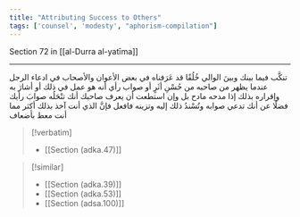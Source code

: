 ```yaml
---
title: "Attributing Success to Others"
tags: ['counsel', 'modesty', "aphorism-compilation"]
---
```


 Section 72 in [[al-Durra al-yatīma]]

---
تنكَّب فيما بينك وبينَ الوالي خُلُقًا قد عَرَفناه في بعض الأعوان والأصحاب في ادعاء الرجل عندما يظهر من صاحبه من حُسْنِ أثَرٍ أو صواب رأي أنه هو عمل في ذلك أو أشارَ به وإقراره بذلك إذا مدحه مادح بل وإن استطعت أن يعرف صاحبك أنك تنْحَلُه صوابَ رأيك فضلًا عن أنك تدعي صوابه وتُسْندُ ذلك إليه وتزينه فافعل فإنَّ الذي أنت آخذ بذلك أكثر مما أنت معط بأضعاف

> [!verbatim]
> - [[Section (adka.47)]]

> [!similar]
> - [[Section (adka.39)]]
> - [[Section (adka.53)]]
> - [[Section (adsa.100)]]
